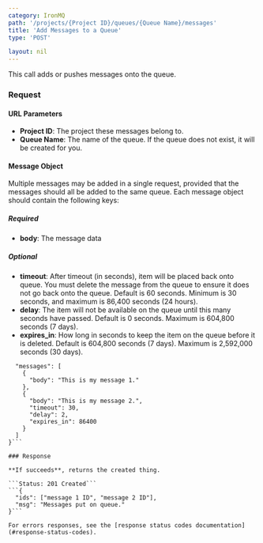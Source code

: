 ```yaml
---
category: IronMQ
path: '/projects/{Project ID}/queues/{Queue Name}/messages'
title: 'Add Messages to a Queue'
type: 'POST'

layout: nil
---
```


This call adds or pushes messages onto the queue.

### Request

#### URL Parameters

* **Project ID**: The project these messages belong to.
* **Queue Name**: The name of the queue. If the queue does not exist, it will be created for you.

#### Message Object

Multiple messages may be added in a single request, provided that the messages should all be added to the same queue. Each message object should contain the following keys:

##### Required

* **body**: The message data

##### Optional

* **timeout**: After timeout (in seconds), item will be placed back onto queue. You must delete the message from the queue to ensure it does not go back onto the queue. Default is 60 seconds. Minimum is 30 seconds, and maximum is 86,400 seconds (24 hours).
* **delay**: The item will not be available on the queue until this many seconds have passed. Default is 0 seconds. Maximum is 604,800 seconds (7 days).
* **expires_in**: How long in seconds to keep the item on the queue before it is deleted. Default is 604,800 seconds (7 days). Maximum is 2,592,000 seconds (30 days).

```{
  "messages": [
    {
      "body": "This is my message 1."
    },
    {
      "body": "This is my message 2.",
      "timeout": 30,
      "delay": 2,
      "expires_in": 86400
    }
  ]
}```

### Response

**If succeeds**, returns the created thing.

```Status: 201 Created```
```{
  "ids": ["message 1 ID", "message 2 ID"],
  "msg": "Messages put on queue."
}```

For errors responses, see the [response status codes documentation](#response-status-codes).
